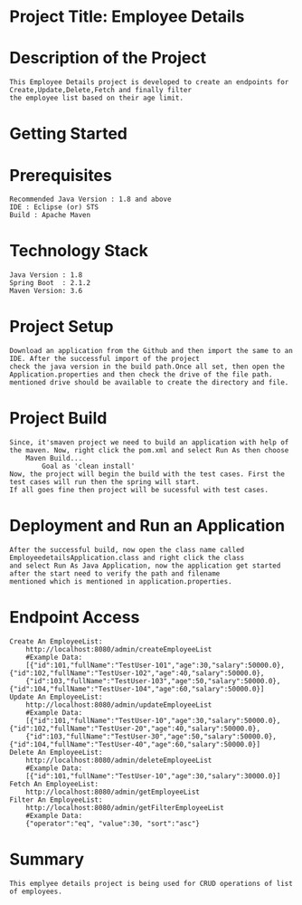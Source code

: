 # Project Title: Employee Details

# Description of the Project
	This Employee Details project is developed to create an endpoints for Create,Update,Delete,Fetch and finally filter 
	the employee list based on their age limit.

# Getting Started
# Prerequisites
	Recommended Java Version : 1.8 and above
	IDE : Eclipse (or) STS
	Build : Apache Maven

# Technology Stack
	Java Version : 1.8
	Spring Boot  : 2.1.2
	Maven Version: 3.6

# Project Setup
	Download an application from the Github and then import the same to an IDE. After the successful import of the project 
	check the java version in the build path.Once all set, then open the Application.properties and then check the drive of the file path.
	mentioned drive should be available to create the directory and file.
	

# Project Build
	Since, it'smaven project we need to build an application with help of the maven. Now, right click the pom.xml and select Run As then choose 
		Maven Build...
			Goal as 'clean install'
	Now, the project will begin the build with the test cases. First the test cases will run then the spring will start.
	If all goes fine then project will be sucessful with test cases.
	
# Deployment and Run an Application
	After the successful build, now open the class name called	EmployeedetailsApplication.class and right click the class
	and select Run As Java Application, now the application get started after the start need to verify the path and filename
	mentioned which is mentioned in application.properties.
	
# Endpoint Access
	Create An EmployeeList:
		http://localhost:8080/admin/createEmployeeList
		#Example Data:
		[{"id":101,"fullName":"TestUser-101","age":30,"salary":50000.0},{"id":102,"fullName":"TestUser-102","age":40,"salary":50000.0},
		{"id":103,"fullName":"TestUser-103","age":50,"salary":50000.0},{"id":104,"fullName":"TestUser-104","age":60,"salary":50000.0}]
	Update An EmployeeList:
		http://localhost:8080/admin/updateEmployeeList
		#Example Data:
		[{"id":101,"fullName":"TestUser-10","age":30,"salary":50000.0},{"id":102,"fullName":"TestUser-20","age":40,"salary":50000.0},
		{"id":103,"fullName":"TestUser-30","age":50,"salary":50000.0},{"id":104,"fullName":"TestUser-40","age":60,"salary":50000.0}]
	Delete An EmployeeList:
		http://localhost:8080/admin/deleteEmployeeList
		#Example Data:
		[{"id":101,"fullName":"TestUser-10","age":30,"salary":30000.0}]
	Fetch An EmployeeList:
		http://localhost:8080/admin/getEmployeeList
	Filter An EmployeeList: 
		http://localhost:8080/admin/getFilterEmployeeList
		#Example Data:
		{"operator":"eq", "value":30, "sort":"asc"}
		


# Summary
	This emplyee details project is being used for CRUD operations of list of employees.
